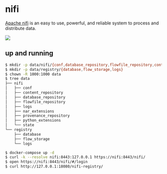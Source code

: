 nifi
====

[Apache nifi][1] is an easy to use, powerful, and reliable system to process
and distribute data.

![](https://nifi.apache.org/assets/images/flow-th.png)

## up and running

```bash
$ mkdir -p data/nifi/{conf,database_repository,flowfile_repository,content_repository,provenance_repository,state,logs,nar_extensions,python_extensions}
$ mkdir -p data/registry/{database,flow_storage,logs}
$ chown -R 1000:1000 data
$ tree data
├── nifi
│   ├── conf
│   ├── content_repository
│   ├── database_repository
│   ├── flowfile_repository
│   ├── logs
│   ├── nar_extensions
│   ├── provenance_repository
│   ├── python_extensions
│   └── state
└── registry
    ├── database
    ├── flow_storage
    └── logs

$ docker-compose up -d
$ curl -k --resolve nifi:8443:127.0.0.1 https://nifi:8443/nifi/
$ open https://nifi:8443/nifi/#/login
$ curl http://127.0.0.1:18080/nifi-registry/
```

[1]: https://nifi.apache.org
